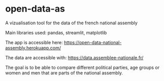 # open-data-as
A vizualisation tool for the data of the french national assembly

Main libraries used: pandas, streamlit, matplotlib

The app is accessible here: https://open-data-national-assembly.herokuapp.com/

The data are accessible with: https://data.assemblee-nationale.fr/

The goal is to be able to compare different political parties, age groups or women and men that are parts of the national assembly.
